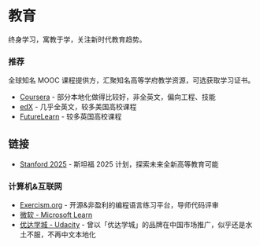 # 教育

终身学习，寓教于学，关注新时代教育趋势。

### 推荐

全球知名 MOOC 课程提供方，汇聚知名高等学府教学资源，可选获取学习证书。

- [Coursera](https://www.coursera.org/) - 部分本地化做得比较好，非全英文，偏向工程、技能
- [edX](https://www.edx.org/) - 几乎全英文，较多美国高校课程
- [FutureLearn](https://www.futurelearn.com/) - 较多英国高校课程

## 链接

- [Stanford 2025](http://www.stanford2025.com/) - 斯坦福 2025 计划，探索未来全新高等教育可能

### 计算机&互联网

- [Exercism.org](https://exercism.org/) - 开源&非盈利的编程语言练习平台，导师代码评审
- [微软 - Microsoft Learn](https://docs.microsoft.com/learn/)
- [优达学城 - Udacity](https://www.udacity.com/) - 曾以「优达学城」的品牌在中国市场推广，似乎还是水土不服，不再中文本地化
